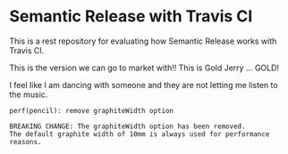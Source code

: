 # Semantic Release with Travis CI

This is a rest repository for evaluating how Semantic Release works with Travis CI.

This is the version we can go to market with!! This is Gold Jerry ... GOLD!

I feel like I am dancing with someone and they are not letting me listen to the music.


```
perf(pencil): remove graphiteWidth option

BREAKING CHANGE: The graphiteWidth option has been removed.
The default graphite width of 10mm is always used for performance reasons.
```
